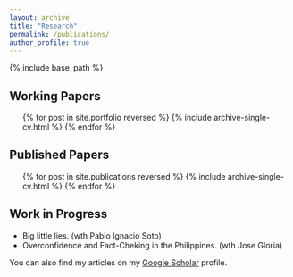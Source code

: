```yaml
---
layout: archive
title: "Research"
permalink: /publications/
author_profile: true
---
```


{% include base_path %}

## Working Papers

  <ul>
    {% for post in site.portfolio reversed %}
      {% include archive-single-cv.html %}
    {% endfor %}
  </ul>
  

## Published Papers

  <ul>
    {% for post in site.publications reversed %}
      {% include archive-single-cv.html %}
    {% endfor %}
  </ul>

<h2>
   Work in Progress
</h2>
 
 <ul>
 	<li>Big little lies. (wth Pablo Ignacio Soto)</li>
 	<li>Overconfidence and Fact-Cheking in the Philippines. (wth Jose Gloria)</li>
 </ul>
 
You can also find my articles on my [Google Scholar](https://scholar.google.com/citations?user=T-xX3w0AAAAJ&hl=en) profile.
